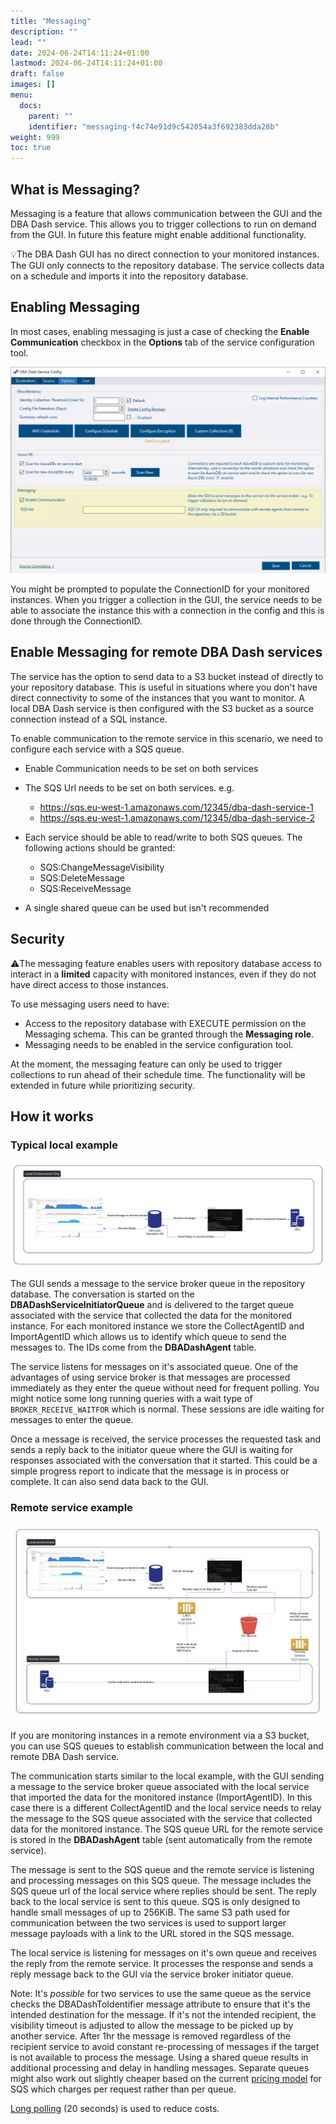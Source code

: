 ```yaml
---
title: "Messaging"
description: ""
lead: ""
date: 2024-06-24T14:11:24+01:00
lastmod: 2024-06-24T14:11:24+01:00
draft: false
images: []
menu:
  docs:
    parent: ""
    identifier: "messaging-f4c74e91d9c542054a3f692383dda28b"
weight: 999
toc: true
---
```

## What is Messaging?

Messaging is a feature that allows communication between the GUI and the DBA Dash service.  This allows you to trigger collections to run on demand from the GUI.  In future this feature might enable additional functionality.

💡The DBA Dash GUI has no direct connection to your monitored instances.  The GUI only connects to the repository database.  The service collects data on a schedule and imports it into the repository database. 

## Enabling Messaging

In most cases, enabling messaging is just a case of checking the **Enable Communication** checkbox in the **Options** tab of the service configuration tool.

![Enable messaging](enable_messaging.png)

You might be prompted to populate the ConnectionID for your monitored instances.  When you trigger a collection in the GUI, the service needs to be able to associate the instance this with a connection in the config and this is done through the ConnectionID.  

## Enable Messaging for remote DBA Dash services

The service has the option to send data to a S3 bucket instead of directly to your repository database.  This is useful in situations where you don't have direct connectivity to some of the instances that you want to monitor.  A local DBA Dash service is then configured with the S3 bucket as a source connection instead of a SQL instance.  

To enable communication to the remote service in this scenario, we need to configure each service with a SQS queue.  

* Enable Communication needs to be set on both services
* The SQS Url needs to be set on both services.  e.g.

  * https://sqs.eu-west-1.amazonaws.com/12345/dba-dash-service-1
  * https://sqs.eu-west-1.amazonaws.com/12345/dba-dash-service-2

* Each service should be able to read/write to both SQS queues.  The following actions should be granted:

  * SQS:ChangeMessageVisibility
  * SQS:DeleteMessage
  * SQS:ReceiveMessage

* A single shared queue can be used but isn't recommended

## Security

⚠️The messaging feature enables users with repository database access to interact in a **limited** capacity with monitored instances, even if they do not have direct access to those instances.

To use messaging users need to have:
* Access to the repository database with EXECUTE permission on the Messaging schema.  This can be granted through the **Messaging role**.  
* Messaging needs to be enabled in the service configuration tool.

At the moment, the messaging feature can only be used to trigger collections to run ahead of their schedule time.  The functionality will be extended in future while prioritizing security.

## How it works

### Typical local example

[![Messaging local diagram](local-diagram.png)](local-diagram.png)

The GUI sends a message to the service broker queue in the repository database.  The conversation is started on the **DBADashServiceInitiatorQueue** and is delivered to the target queue associated with the service that collected the data for the monitored instance.  For each monitored instance we store the CollectAgentID and ImportAgentID which allows us to identify which queue to send the messages to.  The IDs come from the **DBADashAgent** table.

The service listens for messages on it's associated queue.  One of the advantages of using service broker is that messages are processed immediately as they enter the queue without need for frequent polling.  You might notice some long running queries with a wait type of `BROKER_RECEIVE_WAITFOR` which is normal.  These sessions are idle waiting for messages to enter the queue.

Once a message is received, the service processes the requested task and sends a reply back to the initiator queue where the GUI is waiting for responses associated with the conversation that it started.  This could be a simple progress report to indicate that the message is in process or complete.  It can also send data back to the GUI.  

### Remote service example

[![Messaging local diagram](remote-diagram.png)](remote-diagram.png)

If you are monitoring instances in a remote environment via a S3 bucket, you can use SQS queues to establish communication between the local and remote DBA Dash service.

The communication starts similar to the local example, with the GUI sending a message to the service broker queue associated with the local service that imported the data for the monitored instance (ImportAgentID).  In this case there is a different CollectAgentID and the local service needs to relay the message to the SQS queue associated with the service that collected data for the monitored instance.  The SQS queue URL for the remote service is stored in the **DBADashAgent** table (sent automatically from the remote service).  

The message is sent to the SQS queue and the remote service is listening and processing messages on this SQS queue.  The message includes the SQS queue url of the local service where replies should be sent.  The reply back to the local service is sent to this queue.  SQS is only designed to handle small messages of up to 256KiB.  The same S3 path used for communication between the two services is used to support larger message payloads with a link to the URL stored in the SQS message.

The local service is listening for messages on it's own queue and receives the reply from the remote service. It processes the response and sends a reply message back to the GUI via the service broker initiator queue.

Note: It's *possible* for two services to use the same queue as the service checks the DBADashToIdentifier message attribute to ensure that it's the intended destination for the message.  If it's not the intended recipient, the visibility timeout is adjusted to allow the message to be picked up by another service.  After 1hr the message is removed regardless of the recipient service to avoid constant re-processing of messages if the target is not available to process the message. Using a shared queue results in additional processing and delay in handling messages. Separate queues might also work out slightly cheaper based on the current [pricing model](https://aws.amazon.com/sqs/pricing/) for SQS which charges per request rather than per queue.

[Long polling](https://docs.aws.amazon.com/AWSSimpleQueueService/latest/SQSDeveloperGuide/sqs-short-and-long-polling.html) (20 seconds) is used to reduce costs.